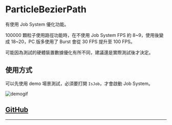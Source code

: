 # ParticleBezierPath

有使用 Job System 優化功能。

100000 顆粒子使用路徑功能時，在不使用 Job System FPS 約 8~9，使用後變成 18~20，PC 版多使用了 Burst 會從 30 FPS 提升至 100 FPS。

可能因為測試的硬體裝置數據優化有所不同，建議還是實際測試後才決定。

## 使用方式

可以先使用 demo 場景測試，必須要打開 `IsJob`，才會啟動 Job System。

![demogif]

## [GitHub][github]

_____________________________________________________________________________
[demogif]:https://imgur.com/lfos4S0.gif
[github]:https://github.com/Wenrong274/ParticleBezierPath
